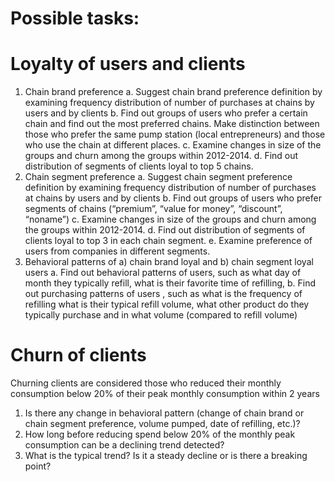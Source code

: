 Possible tasks:
====


# Loyalty of users and clients

1. Chain brand preference
  a. Suggest chain brand preference definition by examining frequency distribution of number of purchases at chains by users and by clients
  b. Find out groups of users who prefer a certain chain and find out the most preferred chains. Make distinction between those who prefer the same pump station (local entrepreneurs) and those who use the chain at different places.
	c. Examine changes in size of the groups and churn among the groups within 2012-2014.
	d. Find out distribution of segments of clients loyal to top 5 chains.
2. Chain segment preference
	a. Suggest chain segment preference definition by examining frequency distribution of number of purchases at chains by users and by clients
	b. Find out groups of users who prefer segments of chains (“premium”, “value for money”, “discount”, “noname”)
	c. Examine changes in size of the groups and churn among the groups within 2012-2014.
	d. Find out distribution of segments of clients loyal to top 3 in each chain segment.
	e. Examine preference of users from companies in different segments. 
3. Behavioral patterns of a) chain brand loyal and b) chain segment loyal users
	a. Find out behavioral patterns of users, such as what day of month they typically refill, what is their favorite time of refilling, 
	b. Find out purchasing patterns of users , such as what is the frequency of refilling what is their typical refill volume, what other product do they typically purchase and in what volume (compared to refill volume)

# Churn of clients

Churning clients are considered those who reduced their monthly consumption below 20% of their peak monthly consumption within 2 years

1. Is there any change in behavioral pattern (change of chain brand or chain segment preference, volume pumped, date of refilling, etc.)?
2. How long before reducing spend below 20% of the monthly peak consumption can be a declining trend detected?
3. What is the typical trend? Is it a steady decline or is there a breaking point? 
